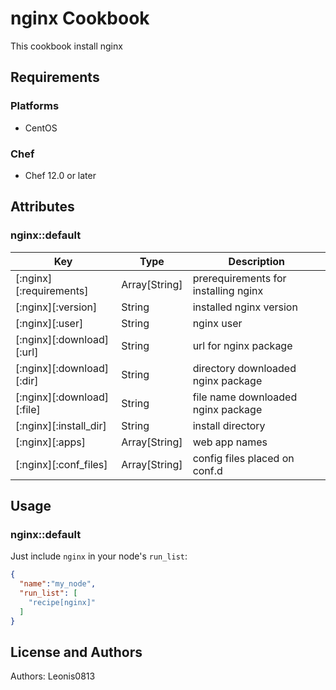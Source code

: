 # nginx Cookbook

This cookbook install nginx

## Requirements

### Platforms

- CentOS

### Chef

- Chef 12.0 or later

## Attributes

### nginx::default

|Key                       |Type         |Description                         |
|--------------------------|-------------|------------------------------------|
|[:nginx][:requirements]   |Array[String]|prerequirements for installing nginx|
|[:nginx][:version]        |String       |installed nginx version             |
|[:nginx][:user]           |String       |nginx user                          |
|[:nginx][:download][:url] |String       |url for nginx package               |
|[:nginx][:download][:dir] |String       |directory downloaded nginx package  |
|[:nginx][:download][:file]|String       |file name downloaded nginx package  |
|[:nginx][:install_dir]    |String       |install directory                   |
|[:nginx][:apps]           |Array[String]|web app names                       |
|[:nginx][:conf_files]     |Array[String]|config files placed on conf.d       |

## Usage

### nginx::default

Just include `nginx` in your node's `run_list`:

```json
{
  "name":"my_node",
  "run_list": [
    "recipe[nginx]"
  ]
}
```

## License and Authors

Authors: Leonis0813

